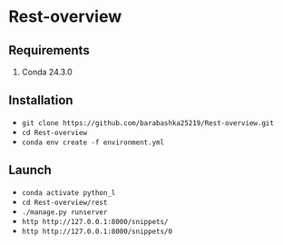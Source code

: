 # Rest-overview


## Requirements
<ol>
	<li>Conda 24.3.0</li>
</ol>

## Installation
<ul>
	<li><code>git clone https://github.com/barabashka25219/Rest-overview.git</code></li>
	<li><code>cd Rest-overview</code></li>
	<li><code>conda env create -f environment.yml</code></li>
</ul>

## Launch
<ul>
	<li><code>conda activate python_l</code></li>
	<li><code>cd Rest-overview/rest</code></li>
	<li><code>./manage.py runserver</code></li>
	<li><code>http http://127.0.0.1:8000/snippets/</code></li>
	<li><code>http http://127.0.0.1:8000/snippets/0</code></li>
</ul>

